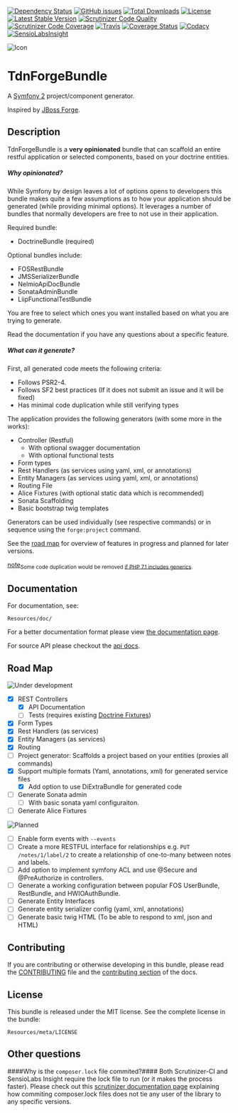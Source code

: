 [![Dependency Status][version eye shield]][version eye]
[![GitHub issues][github issues]][issues page]
[![Total Downloads][downloads shield]][packagist page]
[![License][license shield]][packagist page]
[![Latest Stable Version][latest version shield]][packagist page]
[![Scrutinizer Code Quality][scrutinizer score shield]][scrutinizer page]
[![Scrutinizer Code Coverage][scrutinizer coverage shield]][scrutinizer page]
[![Travis][travis build shield]][travis page]
[![Coverage Status][coveralls badge]][coveralls page]
[![Codacy][codacy shield]][codacy page]
[![SensioLabsInsight][sensio shield]][sensio page]

![Icon][forge icon]

TdnForgeBundle
==============
A [Symfony 2][symfony 2] project/component generator.

Inspired by [JBoss Forge](http://forge.jboss.org/).

Description
-----------
TdnForgeBundle is a <b>very opinionated</b> bundle that can scaffold
an entire restful application or selected components, based on your doctrine entities.

##### Why opinionated?
While Symfony by design leaves a lot of options opens to developers this bundle makes quite a
few assumptions as to how your application should be generated (while providing minimal options).
It leverages a number of bundles that normally developers are free to not use in their application.

Required bundle:

- DoctrineBundle (required)

Optional bundles include:

- FOSRestBundle
- JMSSerializerBundle
- NelmioApiDocBundle
- SonataAdminBundle
- LiipFunctionalTestBundle

You are free to select which ones you want installed based on what you are trying to generate.

Read the documentation if you have any questions about a specific feature.

##### What can it generate?

First, all generated code meets the following criteria:

* Follows PSR2-4.
* Follows SF2 best practices (If it does not submit an issue and it will be fixed)
* Has minimal code duplication while still verifying types

The application provides the following generators (with some more in the works):

- Controller (Restful)
  - With optional swagger documentation
  - With optional functional tests
- Form types
- Rest Handlers (as services using yaml, xml, or annotations)
- Entity Managers (as services using yaml, xml, or annotations)
- Routing File
- Alice Fixtures (with optional static data which is recommended)
- Sonata Scaffolding
- Basic bootstrap twig templates

Generators can be used individually (see respective commands) or in sequence using the `forge:project` command.

See the [road map](#road-map) for overview of features in progress and planned for later versions.

[note]<sub>Some code duplication would be removed [if PHP 7.1 includes generics].</sub>

Documentation
-------------

For documentation, see:

    Resources/doc/

For a better documentation format please view [the documentation page].

For source API please checkout the [api docs].

Road Map
--------
![Under development][milestone shield]
- [x] REST Controllers
  - [x] API Documentation
  - [ ] Tests (requires existing [Doctrine Fixtures](/Doctrine/DoctrineFixturesBundle))
- [x] Form Types
- [x] Rest Handlers (as services)
- [x] Entity Managers (as services)
- [x] Routing
- [ ] Project generator: Scaffolds a project based on your entities (proxies all commands)
- [x] Support multiple formats (Yaml, annotations, xml) for generated service files
  - [x] Add option to use DiExtraBundle for generated code
- [ ] Generate Sonata admin
  - [ ] With basic sonata yaml configuraiton.
- [ ] Generate Alice Fixtures

![Planned][planned shield]
- [ ] Enable form events with `--events`
- [ ] Create a more RESTFUL interface for relationships e.g. `PUT /notes/1/label/2` 
  to create a relationship of one-to-many between notes and labels.
- [ ] Add option to implement symfony ACL and use @Secure and @PreAuthorize in controllers.
- [ ] Generate a working configuration between popular FOS UserBundle, RestBundle, and HWIOAuthBundle.
- [ ] Generate Entity Interfaces
- [ ] Generate entity serializer config (yaml, xml, annotations)
- [ ] Generate basic twig HTML (To be able to respond to xml, json and HTML)

Contributing
------------

If you are contributing or otherwise developing in this bundle, please read the [CONTRIBUTING](CONTRIBUTING.md) file
and the [contributing section] of the docs.

License
-------

This bundle is released under the MIT license. See the complete license in the
bundle:

    Resources/meta/LICENSE

Other questions
---------------

####Why is the `composer.lock` file commited?####
Both Scrutinizer-CI and SensioLabs Insight require the lock file to run (or it makes the process faster). 
Please check out this [scrutinizer documentation page] explaining how commiting composer.lock files does
 not tie any user of the library to any specific versions.


[if PHP 7.1 includes generics]: https://wiki.php.net/rfc/generics
[the documentation page]: https://thedevnetwork.github.io/TdnForgeBundle
[version eye shield]: https://www.versioneye.com/user/projects/55e409bfc6d8f200150003bd/badge.svg?style=flat-square
[version eye]: https://www.versioneye.com/user/projects/55e409bfc6d8f200150003bd
[github issues]: https://img.shields.io/github/issues/vpassapera/tdnforgebundle.svg?style=flat-square
[issues page]: https://github.com/vpassapera/TdnForgeBundle/issues
[downloads shield]: https://img.shields.io/packagist/dt/tdn/forgebundle.svg?style=flat-square
[packagist page]: https://packagist.org/packages/tdn/forgebundle
[license shield]: https://img.shields.io/packagist/l/tdn/forgebundle.svg?style=flat-square
[latest version shield]: https://img.shields.io/packagist/v/tdn/forgebundle.svg?style=flat-square
[scrutinizer score shield]: https://img.shields.io/scrutinizer/g/vpassapera/TdnForgeBundle.svg?style=flat-square
[scrutinizer page]: https://scrutinizer-ci.com/g/vpassapera/TdnForgeBundle
[scrutinizer documentation page]: https://scrutinizer-ci.com/docs/tools/php/php-analyzer/guides/composer_dependencies
[scrutinizer coverage shield]: https://img.shields.io/scrutinizer/coverage/g/vpassapera/TdnForgeBundle.svg?style=flat-square
[travis build shield]: https://img.shields.io/travis/vpassapera/TdnForgeBundle.svg?style=flat-square
[travis page]: https://travis-ci.org/vpassapera/TdnForgeBundle
[coveralls badge]: https://coveralls.io/repos/vpassapera/TdnForgeBundle/badge.svg?branch=develop&service=github
[coveralls page]: https://coveralls.io/github/vpassapera/TdnForgeBundle?branch=develop
[codacy shield]: https://img.shields.io/codacy/9a9be3063c8d44ca8709497469e3d097.svg?style=flat-square
[codacy page]: https://www.codacy.com/public/vpassapera/TdnForgeBundle
[sensio shield]: https://insight.sensiolabs.com/projects/84a6a21c-83e0-4f21-a66f-838d1ddc5e07/mini.png
[sensio page]: https://insight.sensiolabs.com/projects/84a6a21c-83e0-4f21-a66f-838d1ddc5e07
[forge icon]: https://raw.githubusercontent.com/vpassapera/Aux/master/images/forge.png
[milestone shield]: https://img.shields.io/badge/milestone-1.0.0-green.svg
[symfony 2]: http://symfony.com
[note]: https://img.shields.io/badge/note-*-orange.svg
[planned shield]: https://img.shields.io/badge/status-planned-5F9FDE.svg
[contributing section]: https://thedevnetwork.github.io/TdnForgeBundle/_static/docs/contributing/index.html
[api docs]: https://thedevnetwork.github.io/TdnForgeBundle/_static/api/index.html
